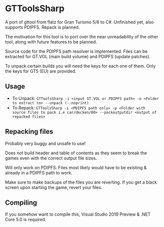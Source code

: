 # GTToolsSharp
A port of gttool from flatz for Gran Turismo 5/6 to C#. Unfinished yet, also supports PDIPFS. Repack is planned.


The motivation for this tool is to port over the near unreadability of the other tool, along with future features to be planned.

Source code for the PDIPFS path resolver is implemented. Files can be extracted for GT.VOL (main build volume) and PDIPFS (update patches).


To unpack certain builds you will need the keys for each one of them. Only the keys for GT5 (EU) are provided.

## Usage
* To Unpack: `GTToolsSharp -i <input GT.VOL or PDIPFS path> -o <Folder to extract to> --unpack (--noprint)`
* To Repack: `GTToolsSharp -i <PDIPFS path only> -p <Folder with source files to pack i.e car/decken/00> --packoutputdir <output of repacked files>`

## Repacking files
Probably very buggy and unsafe to use!


Does not build header and table of contents as they seem to break the games even with the correct output file sizes.

Will only work on PDIPFS. Files most likely would have to be existing & already in a PDIPFS path to work.

Make sure to make backups of the files you are reverting. If you get a black screen upon starting the game, revert your files.


## Compiling
If you somehow want to compile this, Visual Studio 2019 Preview & .NET Core 5.0 is required.



